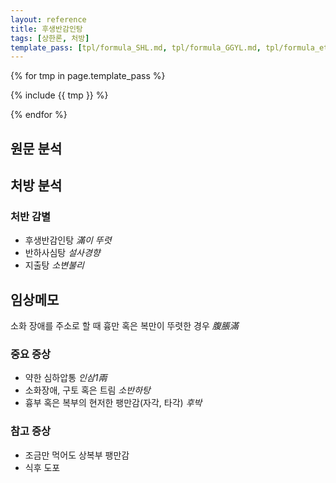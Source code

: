 ```yaml
---
layout: reference
title: 후생반감인탕
tags: [상한론, 처방]
template_pass: [tpl/formula_SHL.md, tpl/formula_GGYL.md, tpl/formula_etc.md]
---
```


{% for tmp in page.template_pass %}

{% include {{ tmp }} %}

{% endfor %}

## 원문 분석


## 처방 분석

### 처반 감별

* 후생반감인탕 _滿이 뚜렷_
* 반하사심탕 _설사경향_
* 지출탕 _소변불리_

## 임상메모

소화 장애를 주소로 할 때 흉만 혹은 복만이 뚜렷한 경우 _腹脹滿_

### 중요 증상

* 약한 심하압통 _인삼1兩_
* 소화장애, 구토 혹은 트림 _소반하탕_
* 흉부 혹은 복부의 현저한 팽만감(자각, 타각) _후박_

### 참고 증상

* 조금만 먹어도 상복부 팽만감
* 식후 도포
